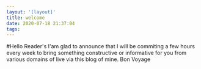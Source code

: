 ```yaml
---
layout: '[layout]'
title: welcome
date: 2020-07-18 21:37:04
tags:
---
```


#Hello Reader's
I'am glad to announce that I will be commiting a few hours every week to bring something constructive or informative for you from various domains of live via this blog of mine. Bon Voyage
